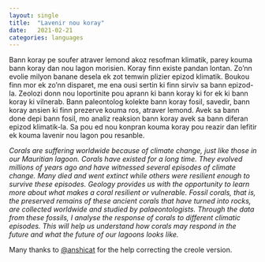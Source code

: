 ```yaml
---
layout: single
title:  "Lavenir nou koray"
date:   2021-02-21
categories: languages
---
```

Bann koray pe soufer atraver lemond akoz resofman klimatik, parey kouma bann koray dan nou lagon morisien. Koray finn existe pandan lontan. Zo’nn evolie milyon banane desela ek zot temwin plizier epizod klimatik. Boukou finn mor ek zo’nn disparet, me ena ousi sertin ki finn sirviv sa bann epizod-la. Zeolozi donn nou loportinite pou aprann ki bann koray ki for ek ki bann koray ki vilnerab. Bann paleontolog kolekte bann koray fosil, savedir, bann koray ansien ki finn prezerve kouma ros, atraver lemond. Avek sa bann done depi bann fosil, mo analiz reaksion bann koray avek sa bann diferan epizod klimatik-la. Sa pou ed nou konpran kouma koray pou reazir dan lefitir ek kouma lavenir nou lagon pou resanble.

*Corals are suffering worldwide because of climate change, just like those in our Mauritian lagoon. Corals have existed for a long time. They evolved millions of years ago and have witnessed several episodes of climate change. Many died and went extinct while others were resilient enough to survive these episodes.  Geology provides us with the opportunity to learn more about what makes a coral resilient or vulnerable. Fossil corals, that is, the preserved remains of these ancient corals that have turned into rocks, are collected worldwide and studied by palaeontologists. Through the data from these fossils, I analyse the response of corals to different climatic episodes. This will help us understand how corals may respond in the future and what the future of our lagoons looks like.*

Many thanks to [@anshicat](https://twitter.com/anshicat/) for the help correcting the creole version.
